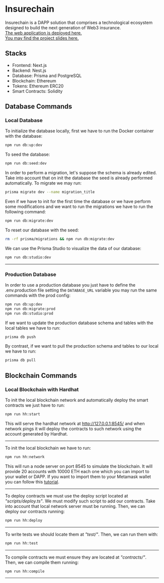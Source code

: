 # Insurechain

Insurechain is a DAPP solution that comprises a technological ecosystem designed to build the next generation of Web3 insurance.<br/>
[The web application is deployed here.](https://insurechain.vercel.app/)<br/>
[You may find the project slides here.](https://slides.com/gerardcastell/development-of-a-dapp)

## Stacks

- Frontend: Next.js
- Backend: Nest.js
- Database: Prisma and PostgreSQL
- Blockchain: Ethereum
- Tokens: Ethereum ERC20
- Smart Contracts: Solidity

## Database Commands

### Local Database

To initialize the database locally, first we have to run the Docker container with the database:

```bash
npm run db:up:dev
```

To seed the database:

```bash
npm run db:seed:dev
```

In order to perform a migration, let's suppose the schema is already edited. Take into account that on init the database the seed is already performed automatically. To migrate we may run:

```bash
prisma migrate dev --name migration_title
```

Even if we have to init for the first time the database or we have perform some modifications and we want to run the migrations we have to run the following command:

```bash
npm run db:migrate:dev
```

To reset our database with the seed:

```bash
rm -rf prisma/migrations && npm run db:migrate:dev
```

We can use the Prisma Studio to visualize the data of our database:

```bash
npm run db:studio:dev
```

---

### Production Database

In order to use a production database you just have to define the .env.production file
setting the `DATABASE_URL` variable you may run the same commands with the prod config:

```bash
npm run db:up:dev
npm run db:migrate:prod
npm run db:studio:prod
```

If we want to update the production database schema and tables with the local tables we have to run:

```bash
prisma db push
```

By contrast, if we want to pull the production schema and tables to our local we have to run:

```bash
prisma db pull
```

## Blockchain Commands

### Local Blockchain with Hardhat

To init the local blockchain network and automatically deploy the smart contracts we just have to run:

```bash
npm run hh:start
```

This will serve the hardhat network at http://127.0.0.1:8545/ and when network pings it will deploy the contracts to such network using the account generated by Hardhat.

---

To init the local blockchain we have to run:

```bash
npm run hh:network
```

This will run a node server on port 8545 to simulate the blockchain.
It will provide 20 accounts with 10000 ETH each one which you can import to your wallet or DAPP.
If you want to import them to your Metamask wallet you can follow this [tutorial](https://medium.com/@kaishinaw/connecting-metamask-with-a-local-hardhat-network-7d8cea604dc6).

---

To deploy contracts we must use the deploy script located at _"scripts/deploy.ts"_. We must modify such script to add our contracts. Take into account that local network server must be running. Then, we can deploy our contracts running:

```bash
npm run hh:deploy
```

---

To write tests we should locate them at _"test/"_. Then, we can run them with:

```bash
npm run hh:test
```

---

To compile contracts we must ensure they are located at _"contracts/"_. Then, we can compile them running:

```bash
npm run hh:compile
```

---
